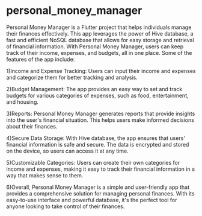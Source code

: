 # personal_money_manager
Personal Money Manager is a Flutter project that helps individuals manage their finances effectively. This app leverages the power of Hive database, a fast and efficient NoSQL database that allows for easy storage and retrieval of financial information. With Personal Money Manager, users can keep track of their income, expenses, and budgets, all in one place.
Some of the features of the app include:

1)Income and Expense Tracking: Users can input their income and expenses and categorize them for better tracking and analysis.

2)Budget Management: The app provides an easy way to set and track budgets for various categories of expenses, such as food, entertainment, and housing.

3)Reports: Personal Money Manager generates reports that provide insights into the user's financial situation. This helps users make informed decisions about their finances.

4)Secure Data Storage: With Hive database, the app ensures that users' financial information is safe and secure. The data is encrypted and stored on the device, so users can access it at any time.

5)Customizable Categories: Users can create their own categories for income and expenses, making it easy to track their financial information in a way that makes sense to them.

6)Overall, Personal Money Manager is a simple and user-friendly app that provides a comprehensive solution for managing personal finances. With its easy-to-use interface and powerful database, it's the perfect tool for anyone looking to take control of their finances.







